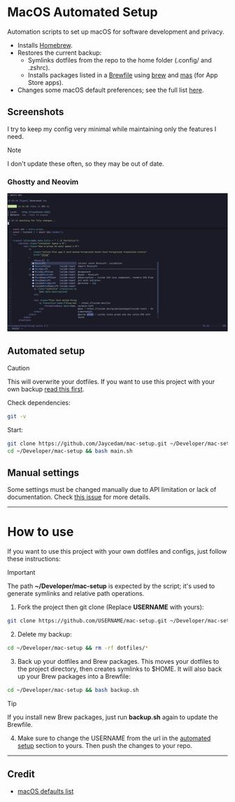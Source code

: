 # MacOS Automated Setup

Automation scripts to set up macOS for software development and privacy.

- Installs [Homebrew](https://brew.sh).
- Restores the current backup:
    - Symlinks dotfiles from the repo to the home folder (.config/ and .zshrc).
    - Installs packages listed in a [Brewfile](Brewfile) using [brew](https://brew.sh) and [mas](https://github.com/mas-cli/mas) (for App Store apps).
- Changes some macOS default preferences; see the full list [here](modules/preferences.sh).

## Screenshots

I try to keep my config very minimal while maintaining only the features I need.

> [!NOTE]  
> I don't update these often, so they may be out of date.

### Ghostty and Neovim

![Wezterm and Neovim](images/ghostty.webp)

## Automated setup

> [!CAUTION]
> This will overwrite your dotfiles. If you want to use this project with your own backup [read this first](#how-to-use).

Check dependencies:

```sh
git -v
```

Start:

```sh
git clone https://github.com/Jaycedam/mac-setup.git ~/Developer/mac-setup
cd ~/Developer/mac-setup && bash main.sh
```

## Manual settings

Some settings must be changed manually due to API limitation or lack of documentation. Check [this issue](https://github.com/Jaycedam/mac-setup/issues/13) for more details.

---

# How to use

If you want to use this project with your own dotfiles and configs, just follow these instructions:

> [!IMPORTANT]
> The path **~/Developer/mac-setup** is expected by the script; it's used to generate symlinks and relative path operations.

1. Fork the project then git clone (Replace **USERNAME** with yours):

```sh
git clone https://github.com/USERNAME/mac-setup.git ~/Developer/mac-setup
```

2. Delete my backup:

```sh
cd ~/Developer/mac-setup && rm -rf dotfiles/*
```

3. Back up your dotfiles and Brew packages. This moves your dotfiles to the project directory, then creates symlinks to $HOME. It will also back up your Brew packages into a Brewfile:

```sh
cd ~/Developer/mac-setup && bash backup.sh
```

> [!TIP]
> If you install new Brew packages, just run **backup.sh** again to update the Brewfile.

4. Make sure to change the USERNAME from the url in the [automated setup](#automated-setup) section to yours. Then push the changes to your repo.

---

## Credit

- [macOS defaults list](https://macos-defaults.com/)
